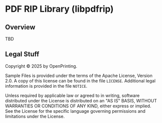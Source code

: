 PDF RIP Library (libpdfrip)
===========================


Overview
--------

TBD


Legal Stuff
-----------

Copyright © 2025 by OpenPrinting.

Sample Files is provided under the terms of the Apache License, Version 2.0.  A
copy of this license can be found in the file `LICENSE`.  Additional legal
information is provided in the file `NOTICE`.

Unless required by applicable law or agreed to in writing, software distributed
under the License is distributed on an "AS IS" BASIS, WITHOUT WARRANTIES OR
CONDITIONS OF ANY KIND, either express or implied.  See the License for the
specific language governing permissions and limitations under the License.
